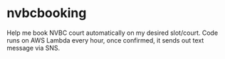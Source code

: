 # nvbcbooking

Help me book NVBC court automatically on my desired slot/court. Code
runs on AWS Lambda every hour, once confirmed, it sends out text message
via SNS. 
